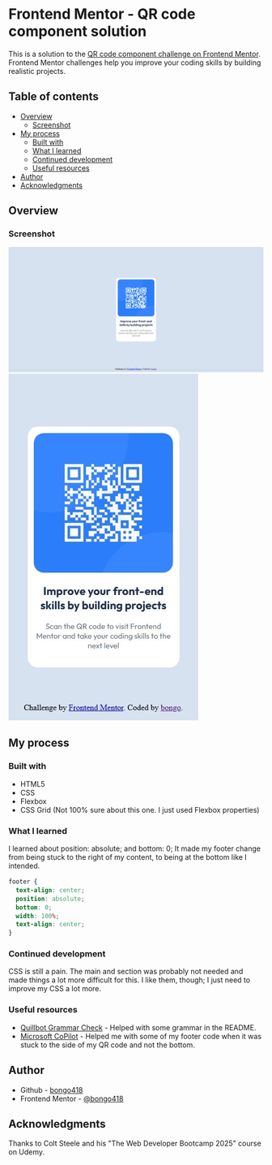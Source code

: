# Frontend Mentor - QR code component solution

This is a solution to the [QR code component challenge on Frontend Mentor](https://www.frontendmentor.io/challenges/qr-code-component-iux_sIO_H). Frontend Mentor challenges help you improve your coding skills by building realistic projects.

## Table of contents

- [Overview](#overview)
  - [Screenshot](#screenshot)
- [My process](#my-process)
  - [Built with](#built-with)
  - [What I learned](#what-i-learned)
  - [Continued development](#continued-development)
  - [Useful resources](#useful-resources)
- [Author](#author)
- [Acknowledgments](#acknowledgments)

## Overview

### Screenshot

![](./screenshot.jpeg)
![](screenshotM.jpeg)

## My process

### Built with

- HTML5
- CSS
- Flexbox
- CSS Grid (Not 100% sure about this one. I just used Flexbox properties)

### What I learned

I learned about position: absolute; and bottom: 0; It made my footer change from being stuck to the right of my content, to being at the bottom like I intended.

```css
footer {
  text-align: center;
  position: absolute;
  bottom: 0;
  width: 100%;
  text-align: center;
}
```

### Continued development

CSS is still a pain. The main and section was probably not needed and made things a lot more difficult for this. I like them, though; I just need to improve my CSS a lot more.

### Useful resources

- [Quillbot Grammar Check](https://quillbot.com/grammar-check) - Helped with some grammar in the README.
- [Microsoft CoPilot](https://copilot.microsoft.com/) - Helped me with some of my footer code when it was stuck to the side of my QR code and not the bottom.

## Author

- Github - [bongo418](https://github.com/bongo418)
- Frontend Mentor - [@bongo418](https://www.frontendmentor.io/profile/bongo418)

## Acknowledgments

Thanks to Colt Steele and his "The Web Developer Bootcamp 2025" course on Udemy.
